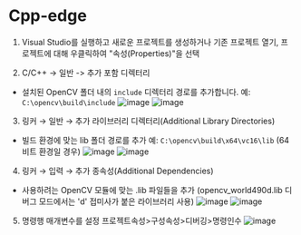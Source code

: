 # Cpp-edge

1.  Visual Studio를 실행하고 새로운 프로젝트를 생성하거나 기존 프로젝트 열기,  프로젝트에 대해 우클릭하여 "속성(Properties)"을 선택

2.  C/C++ -> 일반 -> 추가 포함 디렉터리
- 설치된 OpenCV 폴더 내의 `include` 디렉터리 경로를 추가합니다.
    예: `C:\opencv\build\include`
   ![image](https://github.com/JoYeongBeom/Cpp-edge/assets/127731008/11ea2db6-11df-482d-941a-5e8be9afa4dd)
   ![image](https://github.com/JoYeongBeom/Cpp-edge/assets/127731008/8c844df6-589d-4fe3-9480-8c9301322ffb)
  
3. 링커 → 일반 → 추가 라이브러리 디렉터리(Additional Library Directories)
  - 빌드 환경에 맞는 lib 폴더 경로를 추가
    예: `C:\opencv\build\x64\vc16\lib` (64비트 환경일 경우)
    ![image](https://github.com/JoYeongBeom/Cpp-edge/assets/127731008/1645edad-acc2-46e4-b280-1de8aea1a831)
    ![image](https://github.com/JoYeongBeom/Cpp-edge/assets/127731008/d7c2d6a2-1d5e-46e4-b29d-c88b7e6c131c)

4. 링커 → 입력 → 추가 종속성(Additional Dependencies)
  - 사용하려는 OpenCV 모듈에 맞는 .lib 파일들을 추가
    (opencv_world490d.lib 디버그 모드에서는 'd' 접미사가 붙은 라이브러리 사용)
   ![image](https://github.com/JoYeongBeom/Cpp-edge/assets/127731008/24ccb123-8a04-4737-9306-1693b4519c05)
   ![image](https://github.com/JoYeongBeom/Cpp-edge/assets/127731008/cec812ca-5b24-40d6-9e9d-5726750a7c96)
5. 명령행 매개변수를 설정
프로젝트속성>구성속성>디버깅>명령인수
   ![image](https://github.com/JoYeongBeom/Cpp-edge/assets/127731008/9c52184c-31ac-4913-a772-8a32d13b32dd)

